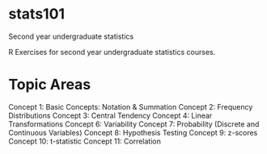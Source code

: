 # stats101
Second year undergraduate statistics

R Exercises for second year undergraduate statistics courses. 

# Topic Areas

Concept 1: Basic Concepts: Notation & Summation
Concept 2: Frequency Distributions
Concept 3: Central Tendency
Concept 4: Linear Transformations
Concept 6: Variability
Concept 7: Probability (Discrete and Continuous Variables)
Concept 8: Hypothesis Testing
Concept 9: z-scores
Concept 10: t-statistic
Concept 11: Correlation
